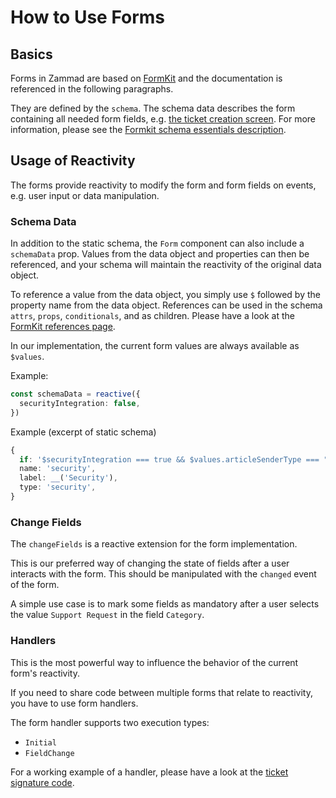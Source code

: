 # How to Use Forms

## Basics

Forms in Zammad are based on [FormKit](https://formkit.com/) and the documentation is referenced in the following
paragraphs.

They are defined by the `schema`. The schema data describes the form containing all needed form fields, e.g.
[the ticket creation screen](https://github.com/zammad/zammad/blob/develop/app/frontend/apps/mobile/pages/ticket/views/TicketCreate.vue#L121).
For more information, please see the [Formkit schema essentials description](https://formkit.com/essentials/schema).

## Usage of Reactivity

The forms provide reactivity to modify the form and form fields on events, e.g. user input or data manipulation.

### Schema Data

In addition to the static schema, the `Form` component can also include a `schemaData` prop. Values from the data object
and properties can then be referenced, and your schema will maintain the reactivity of the original data object.

To reference a value from the data object, you simply use `$` followed by the property name from the data object.
References can be used in the schema `attrs`, `props`, `conditionals`, and as children. Please have a look at the
[FormKit references page](https://formkit.com/essentials/schema#references).

In our implementation, the current form values are always available as `$values`.

Example:

```ts
const schemaData = reactive({
  securityIntegration: false,
})
```

Example (excerpt of static schema)

```ts
{
  if: '$securityIntegration === true && $values.articleSenderType === "email-out"',
  name: 'security',
  label: __('Security'),
  type: 'security',
}
```

### Change Fields

The `changeFields` is a reactive extension for the form implementation.

This is our preferred way of changing the state of fields after a user interacts with the form. This should be
manipulated with the `changed` event of the form.

A simple use case is to mark some fields as mandatory after a user selects the value `Support Request` in the field
`Category`.

### Handlers

This is the most powerful way to influence the behavior of the current form's reactivity.

If you need to share code between multiple forms that relate to reactivity, you have to use form handlers.

The form handler supports two execution types:

- `Initial`
- `FieldChange`

For a working example of a handler, please have a look at the
[ticket signature code](https://github.com/zammad/zammad/blob/develop/app/frontend/shared/composables/useTicketSignature.ts).
